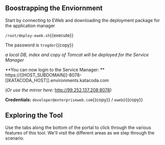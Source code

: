 

## Boostrapping the Enviornment

Start by connecting to EWeb and downloading the deployment package for the application manager

`/root/deploy-eweb.sh`{{execute}}

The password is `trogdor`{{copy}}

*a local DB, index and copy of Tomcat will be deployed for the Service Manager*

**You can now login to the Service Manager: ** https://[[HOST_SUBDOMAIN]]-8078-[[KATACODA_HOST]].environments.katacoda.com

(*Or use the mirror here:* http://99.252.137.208:8078)

**Credentials:** `developer@enterpriseweb.com`{{copy}} / `eweb2`{{copy}}

## Exploring the Tool

Use the tabs along the bottom of the portal to click through the various features of this tool. We'll visit the different areas as we step through the scenario.
